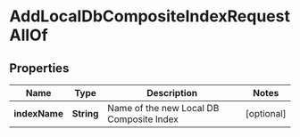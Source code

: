 

# AddLocalDbCompositeIndexRequestAllOf


## Properties

| Name | Type | Description | Notes |
|------------ | ------------- | ------------- | -------------|
|**indexName** | **String** | Name of the new Local DB Composite Index |  [optional] |



